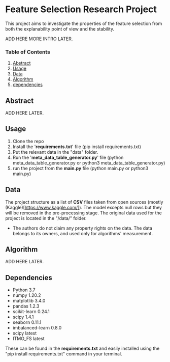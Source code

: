 # Feature Selection Research Project
This project aims to investigate the properties of the feature selection from both
the explanability point of view and the stability.

ADD HERE MORE INTRO LATER.


### Table of Contents
1. [Abstract](#abstract)     
2. [Usage](#usage)
3. [Data](#data)
4. [Algorithm](#algorithm)
5. [dependencies](#dependancies)


<a name="abstract"/>

## Abstract 
ADD HERE LATER.

<a name="usage"/>

## Usage 

1. Clone the repo
2. Install the '**requirements.txt**' file (pip install requirements.txt)
3. Put the relevant data in the "data" folder.
4. Run the '**meta_data_table_generator.py**' file (python meta_data_table_generator.py or python3 meta_data_table_generator.py)
5. run the project from the **main.py** file (python main.py or python3 main.py)

<a name="data"/>

## Data 
The project structure as a list of **CSV** files taken from open sources (mostly (Kaggle)[https://www.kaggle.com/]).
The model excepts null rows but they will be removed in the pre-processing stage.
The original data used for the project is located in the "/data/" folder. 

* The authors do not claim any property rights on the data. The data belongs to its owners, and used only for algorithms' measurement. 

<a name="algorithm"/>

## Algorithm 
ADD HERE LATER.


<a name="dependancies"/>

## Dependencies 
- Python               3.7
- numpy                1.20.2
- matplotlib           3.4.0
- pandas               1.2.3
- scikit-learn         0.24.1
- scipy                1.4.1
- seaborn              0.11.1
- imbalanced-learn     0.8.0
- scipy                latest
- ITMO_FS              latest

These can be found in the **requirements.txt** and easily installed using the "pip install requirements.txt" command in your terminal.
